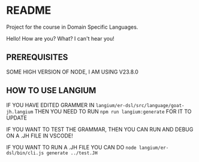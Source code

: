 # README
Project for the course in Domain Specific Languages.

Hello! How are you? What? I can't hear you!


## PREREQUISITES
SOME HIGH VERSION OF NODE, I AM USING V23.8.0

## HOW TO USE LANGIUM
IF YOU HAVE EDITED GRAMMER IN `langium/er-dsl/src/language/goat-jh.langium` 
THEN YOU NEED TO RUN `npm run langium:generate` FOR IT TO UPDATE

IF YOU WANT TO TEST THE GRAMMAR, THEN YOU CAN RUN AND DEBUG ON A .JH FILE IN VSCODE!

IF YOU WANT TO RUN A .JH FILE YOU CAN DO `node langium/er-dsl/bin/cli.js generate ../test.JH`

